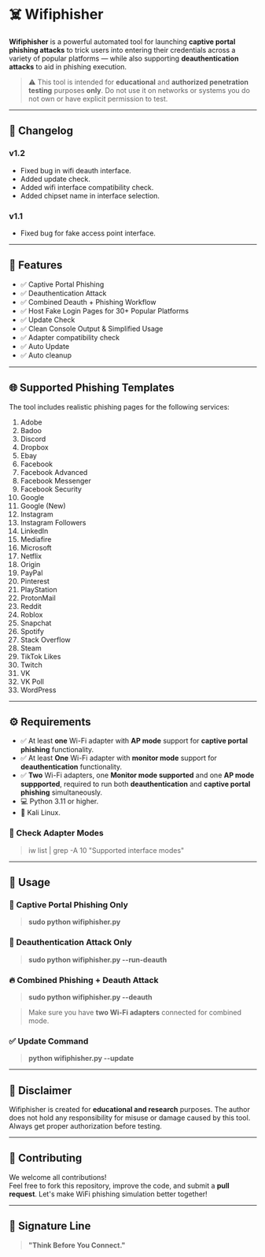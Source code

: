 # ☠️ Wifiphisher

**Wifiphisher** is a powerful automated tool for launching **captive portal phishing attacks** to trick users into entering their credentials across a variety of popular platforms — while also supporting **deauthentication attacks** to aid in phishing execution.

> ⚠️ This tool is intended for **educational** and **authorized penetration testing** purposes **only**. Do not use it on networks or systems you do not own or have explicit permission to test.

---

## 🎯 Changelog 
### v1.2
- Fixed bug in wifi deauth interface.
- Added update check.
- Added wifi interface compatibility check.
- Added chipset name in interface selection.

### v1.1
- Fixed bug for fake access point interface.

---

## 🎯 Features

- ✅ Captive Portal Phishing
- ✅ Deauthentication Attack
- ✅ Combined Deauth + Phishing Workflow
- ✅ Host Fake Login Pages for 30+ Popular Platforms
- ✅ Update Check
- ✅ Clean Console Output & Simplified Usage
- ✅ Adapter compatibility check
- ✅ Auto Update
- ✅ Auto cleanup

---

## 🌐 Supported Phishing Templates

The tool includes realistic phishing pages for the following services:

1. Adobe  
2. Badoo  
3. Discord  
4. Dropbox  
5. Ebay  
6. Facebook  
7. Facebook Advanced  
8. Facebook Messenger  
9. Facebook Security  
10. Google  
11. Google (New)  
12. Instagram  
13. Instagram Followers  
14. LinkedIn  
15. Mediafire  
16. Microsoft  
17. Netflix  
18. Origin  
19. PayPal  
20. Pinterest  
21. PlayStation  
22. ProtonMail  
23. Reddit  
24. Roblox  
25. Snapchat  
26. Spotify  
27. Stack Overflow  
28. Steam  
29. TikTok Likes  
30. Twitch  
31. VK  
32. VK Poll  
33. WordPress  

---

## ⚙️ Requirements

- ✅ At least **one** Wi-Fi adapter with **AP mode** support for **captive portal phishing** functionality.
- ✅ At least **One** Wi-Fi adapter with **monitor mode** support for **deauthentication** functionality.
- ✅ **Two** Wi-Fi adapters, one **Monitor mode supported** and one **AP mode suppported**, required to run both **deauthentication** and **captive portal phishing** simultaneously.
- 💻 Python 3.11 or higher.
- 📡 Kali Linux.

### 📡 Check Adapter Modes
> iw list | grep -A 10 "Supported interface modes"


---


## 🚀 Usage

### 🔐 Captive Portal Phishing Only
> **sudo python wifiphisher.py**

### 📡 Deauthentication Attack Only
> **sudo python wifiphisher.py --run-deauth**

### 🔥 Combined Phishing + Deauth Attack
> **sudo python wifiphisher.py --deauth**

> Make sure you have **two Wi-Fi adapters** connected for combined mode.

### ✅ Update Command 
> **python wifiphisher.py --update** 

---

## 📌 Disclaimer

Wifiphisher is created for **educational and research** purposes. The author does not hold any responsibility for misuse or damage caused by this tool. Always get proper authorization before testing.

---

## 🤝 Contributing

We welcome all contributions!  
Feel free to fork this repository, improve the code, and submit a **pull request**. Let's make WiFi phishing simulation better together!

---

## 🧠 Signature Line

> **"Think Before You Connect."**
